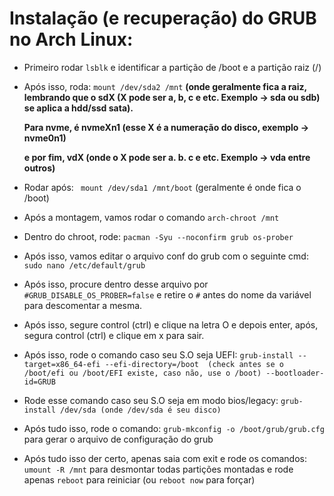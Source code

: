 # Instalação (e recuperação) do GRUB no Arch Linux:

* Primeiro rodar ```lsblk``` e identificar a partição de /boot e a partição raiz (/)

* Após isso, roda:
```mount /dev/sda2 /mnt```
  **(onde geralmente fica a raiz, lembrando que o sdX (X pode ser a, b, c e etc. Exemplo -> sda ou sdb) se aplica a hdd/ssd sata).**

   **Para nvme,  é nvmeXn1 (esse X é a numeração do disco, exemplo -> nvme0n1)**
  
   **e por fim, vdX (onde o X pode ser a. b. c e etc. Exemplo -> vda entre outros)**

 * Rodar após:
 ``` mount /dev/sda1 /mnt/boot```
(geralmente é onde fica o /boot)

* Após a montagem, vamos rodar o comando ``` arch-chroot /mnt ```

* Dentro do chroot, rode:
``` pacman -Syu --noconfirm grub os-prober ```

* Após isso, vamos editar o arquivo conf do grub com o seguinte cmd:
``` sudo nano /etc/default/grub ```

* Após isso, procure dentro desse arquivo por ```#GRUB_DISABLE_OS_PROBER=false``` e retire o ```#``` antes do nome da variável para descomentar a mesma. 
* Após isso, segure control (ctrl) e clique na letra O e depois enter, após, segura control (ctrl) e clique em x para sair.

* Após isso, rode o comando caso seu S.O seja UEFI:
```grub-install --target=x86_64-efi --efi-directory=/boot  (check antes se o /boot/efi ou /boot/EFI existe, caso não, use o /boot) --bootloader-id=GRUB```

* Rode esse comando caso seu S.O seja em modo bios/legacy:
```grub-install /dev/sda (onde /dev/sda é seu disco)```

* Após tudo isso, rode o comando:
```grub-mkconfig -o /boot/grub/grub.cfg```
para gerar o arquivo de configuração do grub

* Após tudo isso der certo, apenas saia com exit e rode os comandos: 
```umount -R /mnt``` para desmontar todas partições montadas
e rode apenas ```reboot``` para reiniciar (ou ```reboot now``` para forçar)
